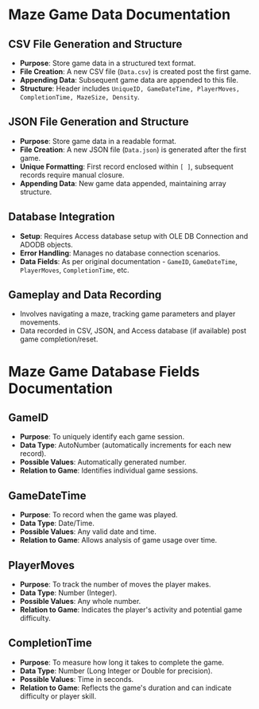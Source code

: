 # Maze Game Data Documentation

## CSV File Generation and Structure
- **Purpose**: Store game data in a structured text format.
- **File Creation**: A new CSV file (`Data.csv`) is created post the first game.
- **Appending Data**: Subsequent game data are appended to this file.
- **Structure**: Header includes `UniqueID, GameDateTime, PlayerMoves, CompletionTime, MazeSize, Density`.

## JSON File Generation and Structure
- **Purpose**: Store game data in a readable format.
- **File Creation**: A new JSON file (`Data.json`) is generated after the first game.
- **Unique Formatting**: First record enclosed within `[ ]`, subsequent records require manual closure.
- **Appending Data**: New game data appended, maintaining array structure.

## Database Integration
- **Setup**: Requires Access database setup with OLE DB Connection and ADODB objects.
- **Error Handling**: Manages no database connection scenarios.
- **Data Fields**: As per original documentation - `GameID`, `GameDateTime`, `PlayerMoves`, `CompletionTime`, etc.

## Gameplay and Data Recording
- Involves navigating a maze, tracking game parameters and player movements.
- Data recorded in CSV, JSON, and Access database (if available) post game completion/reset.

# Maze Game Database Fields Documentation

## GameID

- **Purpose**: To uniquely identify each game session.
- **Data Type**: AutoNumber (automatically increments for each new record).
- **Possible Values**: Automatically generated number.
- **Relation to Game**: Identifies individual game sessions.

## GameDateTime

- **Purpose**: To record when the game was played.
- **Data Type**: Date/Time.
- **Possible Values**: Any valid date and time.
- **Relation to Game**: Allows analysis of game usage over time.

## PlayerMoves

- **Purpose**: To track the number of moves the player makes.
- **Data Type**: Number (Integer).
- **Possible Values**: Any whole number.
- **Relation to Game**: Indicates the player's activity and potential game difficulty.

## CompletionTime

- **Purpose**: To measure how long it takes to complete the game.
- **Data Type**: Number (Long Integer or Double for precision).
- **Possible Values**: Time in seconds.
- **Relation to Game**: Reflects the game's duration and can indicate difficulty or player skill.
